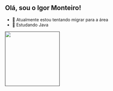 ## Olá, sou o Igor Monteiro!

- 🔭 Atualmente estou tentando migrar para a área
- 🌱 Estudando Java

<div>
  <a href="">
    <img height = "180em" src="https://github-readme-stats.vercel.app/api?username=IMonteiroDev&show_icons=true&theme=radical" />
</div>


